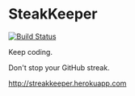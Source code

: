 # SteakKeeper

[![Build Status](https://travis-ci.org/ikuwow/streakkeeper.svg)](https://travis-ci.org/ikuwow/streakkeeper)

Keep coding.

Don't stop your GitHub streak.

http://streakkeeper.herokuapp.com
